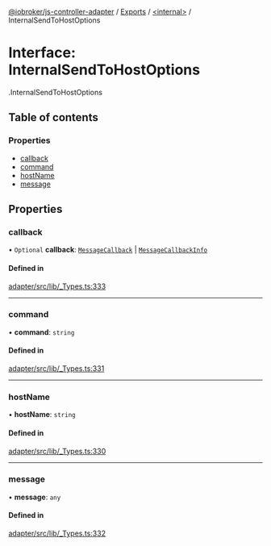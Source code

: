 [@iobroker/js-controller-adapter](../README.md) / [Exports](../modules.md) / [<internal\>](../modules/internal_.md) / InternalSendToHostOptions

# Interface: InternalSendToHostOptions

[<internal>](../modules/internal_.md).InternalSendToHostOptions

## Table of contents

### Properties

- [callback](internal_.InternalSendToHostOptions.md#callback)
- [command](internal_.InternalSendToHostOptions.md#command)
- [hostName](internal_.InternalSendToHostOptions.md#hostname)
- [message](internal_.InternalSendToHostOptions.md#message)

## Properties

### callback

• `Optional` **callback**: [`MessageCallback`](../modules/internal_.md#messagecallback) \| [`MessageCallbackInfo`](internal_.MessageCallbackInfo.md)

#### Defined in

[adapter/src/lib/_Types.ts:333](https://github.com/ioBroker/ioBroker.js-controller/blob/16cebeed/packages/adapter/src/lib/_Types.ts#L333)

___

### command

• **command**: `string`

#### Defined in

[adapter/src/lib/_Types.ts:331](https://github.com/ioBroker/ioBroker.js-controller/blob/16cebeed/packages/adapter/src/lib/_Types.ts#L331)

___

### hostName

• **hostName**: `string`

#### Defined in

[adapter/src/lib/_Types.ts:330](https://github.com/ioBroker/ioBroker.js-controller/blob/16cebeed/packages/adapter/src/lib/_Types.ts#L330)

___

### message

• **message**: `any`

#### Defined in

[adapter/src/lib/_Types.ts:332](https://github.com/ioBroker/ioBroker.js-controller/blob/16cebeed/packages/adapter/src/lib/_Types.ts#L332)
